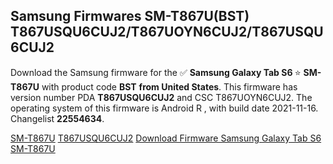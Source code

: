 <h2>Samsung Firmwares SM-T867U(BST) T867USQU6CUJ2/T867UOYN6CUJ2/T867USQU6CUJ2</h2>
Download the Samsung firmware for the ✅ <strong>Samsung Galaxy Tab S6 </strong> ⭐ <strong>SM-T867U</strong> with product code <strong>BST</strong> <strong> from United States</strong>. This firmware has version number PDA <strong>T867USQU6CUJ2</strong> and CSC T867UOYN6CUJ2. The operating system of this firmware is Android R , with build date 2021-11-16. Changelist <strong>22554634</strong>.


[SM-T867U](https://samfirm.shop/samsung/model/SM-T867U)
[T867USQU6CUJ2](https://samfirm.shop/samsung/pda/T867USQU6CUJ2)
[Download Firmware Samsung Galaxy Tab S6 SM-T867U](https://samfirm.shop/samsung/firmware/475273)

